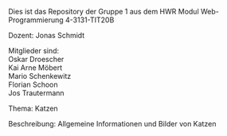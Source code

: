 Dies ist das Repository der Gruppe 1 aus dem HWR Modul Web-Programmierung 4-3131-TIT20B  

Dozent: Jonas Schmidt  

Mitglieder sind:  
Oskar Droescher  
Kai Arne Möbert  
Mario Schenkewitz  
Florian Schoon  
Jos Trautermann  

Thema: Katzen  

Beschreibung: Allgemeine Informationen und Bilder von Katzen  